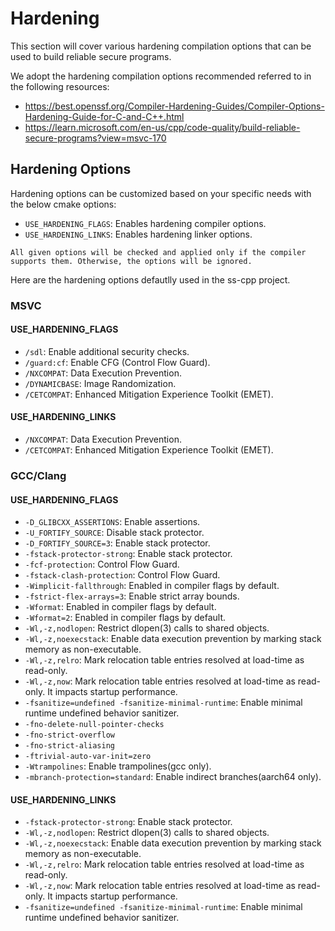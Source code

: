 # Hardening

This section will cover various hardening compilation options that can be used to build reliable secure programs.

We adopt the hardening compilation options recommended referred to in the following resources:

- <https://best.openssf.org/Compiler-Hardening-Guides/Compiler-Options-Hardening-Guide-for-C-and-C++.html>
- <https://learn.microsoft.com/en-us/cpp/code-quality/build-reliable-secure-programs?view=msvc-170>


## Hardening Options

Hardening options can be customized based on your specific needs with the below cmake options:

- `USE_HARDENING_FLAGS`: Enables hardening compiler options.
- `USE_HARDENING_LINKS`: Enables hardening linker options.

```{note}
All given options will be checked and applied only if the compiler supports them. Otherwise, the options will be ignored.
```

Here are the hardening options defautlly used in the ss-cpp project.

### MSVC

#### USE_HARDENING_FLAGS

- `/sdl`: Enable additional security checks.
- `/guard:cf`: Enable CFG (Control Flow Guard).
- `/NXCOMPAT`: Data Execution Prevention.
- `/DYNAMICBASE`: Image Randomization.
- `/CETCOMPAT`: Enhanced Mitigation Experience Toolkit (EMET).

#### USE_HARDENING_LINKS

- `/NXCOMPAT`: Data Execution Prevention.
- `/CETCOMPAT`: Enhanced Mitigation Experience Toolkit (EMET).

### GCC/Clang

#### USE_HARDENING_FLAGS

- `-D_GLIBCXX_ASSERTIONS`: Enable assertions.
- `-U_FORTIFY_SOURCE`: Disable stack protector.
- `-D_FORTIFY_SOURCE=3`: Enable stack protector.
- `-fstack-protector-strong`: Enable stack protector.
- `-fcf-protection`: Control Flow Guard.
- `-fstack-clash-protection`: Control Flow Guard.
- `-Wimplicit-fallthrough`: Enabled in compiler flags by default.
- `-fstrict-flex-arrays=3`: Enable strict array bounds.
- `-Wformat`: Enabled in compiler flags by default.
- `-Wformat=2`: Enabled in compiler flags by default.
- `-Wl,-z,nodlopen`: Restrict dlopen(3) calls to shared objects.
- `-Wl,-z,noexecstack`: Enable data execution prevention by marking stack memory as non-executable.
- `-Wl,-z,relro`: Mark relocation table entries resolved at load-time as read-only.
- `-Wl,-z,now`: Mark relocation table entries resolved at load-time as read-only. It impacts startup performance.
- `-fsanitize=undefined -fsanitize-minimal-runtime`: Enable minimal runtime undefined behavior sanitizer.
- `-fno-delete-null-pointer-checks`
- `-fno-strict-overflow`
- `-fno-strict-aliasing`
- `-ftrivial-auto-var-init=zero`
- `-Wtrampolines`: Enable trampolines(gcc only).
- `-mbranch-protection=standard`: Enable indirect branches(aarch64 only).

#### USE_HARDENING_LINKS

- `-fstack-protector-strong`: Enable stack protector.
- `-Wl,-z,nodlopen`: Restrict dlopen(3) calls to shared objects.
- `-Wl,-z,noexecstack`: Enable data execution prevention by marking stack memory as non-executable.
- `-Wl,-z,relro`: Mark relocation table entries resolved at load-time as read-only.
- `-Wl,-z,now`: Mark relocation table entries resolved at load-time as read-only. It impacts startup performance.
- `-fsanitize=undefined -fsanitize-minimal-runtime`: Enable minimal runtime undefined behavior sanitizer.
